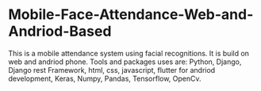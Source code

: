 # Mobile-Face-Attendance-Web-and-Andriod-Based
This is a mobile attendance system using facial recognitions.
It is build on web and andriod phone.
Tools and packages uses are: Python, Django, Django rest Framework, html, css, javascript, flutter for andriod development, Keras, Numpy, Pandas, Tensorflow, OpenCv.


